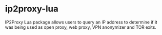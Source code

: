 # ip2proxy-lua
 IP2Proxy Lua package allows users to query an IP address to determine if it was being used as open proxy, web proxy, VPN anonymizer and TOR exits. 
